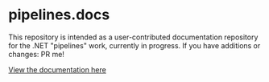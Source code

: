 # pipelines.docs

This repository is intended as a user-contributed documentation repository for the .NET "pipelines" work, currently in progress. If you have additions or changes: PR me!

[View the documentation here](https://mgravell.github.io/pipelines.docs/)